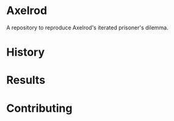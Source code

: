 # Axelrod

A repository to reproduce Axelrod's iterated prisoner's dilemma.

# History

# Results

# Contributing
